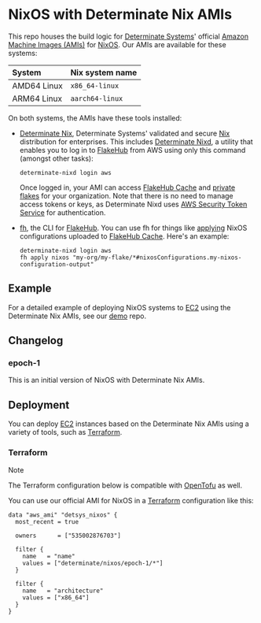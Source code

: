 # NixOS with Determinate Nix AMIs

This repo houses the build logic for [Determinate Systems][detsys]' official [Amazon Machine Images (AMIs)][ami] for [NixOS].
Our AMIs are available for these systems:

| System      | Nix system name |
| :---------- | :-------------- |
| AMD64 Linux | `x86_64-linux`  |
| ARM64 Linux | `aarch64-linux` |

On both systems, the AMIs have these tools installed:

* [Determinate Nix][det-nix], Determinate Systems' validated and secure [Nix] distribution for enterprises.
  This includes [Determinate Nixd][dnixd], a utility that enables you to log in to [FlakeHub] from AWS using only this command (amongst other tasks):

  ```shell
  determinate-nixd login aws
  ```

  Once logged in, your AMI can access [FlakeHub Cache][cache] and [private flakes][private-flakes] for your organization.
  Note that there is no need to manage access tokens or keys, as Determinate Nixd uses [AWS Security Token Service][sts] for authentication.

* [fh], the CLI for [FlakeHub].
  You can use fh for things like [applying][fh-apply-nixos] NixOS configurations uploaded to [FlakeHub Cache][cache].
  Here's an example:

  ```shell
  determinate-nixd login aws
  fh apply nixos "my-org/my-flake/*#nixosConfigurations.my-nixos-configuration-output"
  ```

## Example

For a detailed example of deploying NixOS systems to [EC2] using the Determinate Nix AMIs, see our [demo] repo.

## Changelog

### epoch-1

This is an initial version of NixOS with Determinate Nix AMIs.

## Deployment

You can deploy [EC2] instances based on the Determinate Nix AMIs using a variety of tools, such as [Terraform](#terraform).

### Terraform

> [!NOTE]
> The Terraform configuration below is compatible with [OpenTofu] as well.

You can use our official AMI for NixOS in a [Terraform] configuration like this:

```hcl
data "aws_ami" "detsys_nixos" {
  most_recent = true

  owners      = ["535002876703"]

  filter {
    name   = "name"
    values = ["determinate/nixos/epoch-1/*"]
  }

  filter {
    name   = "architecture"
    values = ["x86_64"]
  }
}
```

[ami]: https://docs.aws.amazon.com/AWSEC2/latest/UserGuide/AMIs.html
[fh-apply-nixos]: https://docs.determinate.systems/flakehub/cli#apply-nixos
[cache]: https://docs.determinate.systems/flakehub/cache
[demo]: https://github.com/determinatesystems/demo
[det-nix]: https://docs.determinate.systems/determinate-nix
[detsys]: https://determinate.systems
[dnixd]: https://docs.determinate.systems/determinate-nix#determinate-nixd
[ec2]: https://aws.amazon.com/ec2
[fh]: https://docs.determinate.systems/flakehub/cli
[fh-apply]: https://docs.determinate.systems/flakehub/cli#apply
[flakehub]: https://flakehub.com
[nix]: https://docs.determinate.systems/determinate-nix
[nixos]: https://zero-to-nix.com/concepts/nixos
[opentofu]: https://opentofu.org
[private-flakes]: https://docs.determinate.systems/flakehub/private-flakes
[ssm]: https://aws.amazon.com/systems-manager
[sts]: https://docs.aws.amazon.com/STS/latest/APIReference/welcome.html
[terraform]: https://terraform.io
